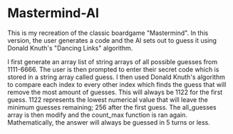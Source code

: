 # Mastermind-AI

This is my recreation of the classic boardgame "Mastermind". In this version, the user generates a code and the AI sets out to guess it using Donald Knuth's "Dancing Links" algorithm.

I first generate an array list of string arrays of all possible guesses from 1111-6666. The user is then prompted to enter their secret code which is stored in a string array called guess. I then used Donald Knuth's algorithm to compare each index to every other index which finds the guess that will remove the most amount of guesses. This will always be 1122 for the first guess. 1122 represents the  lowest numerical value that will leave the minimum guesses remaining; 256 after the first guess. The all_guesses array is then modify and the count_max function is ran again. Mathematically, the answer will always be guessed in 5 turns or less.
